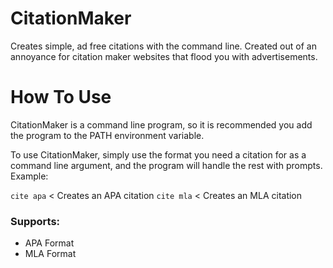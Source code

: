 # CitationMaker
Creates simple, ad free citations with the command line. Created out of an annoyance for citation maker websites that flood you with advertisements. 

# How To Use
CitationMaker is a command line program, so it is recommended you add the program to the PATH environment variable.

To use CitationMaker, simply use the format you need a citation for as a command line argument, and the program will handle the rest with prompts. Example:

`cite apa` < Creates an APA citation
`cite mla` < Creates an MLA citation

### Supports:
- APA Format
- MLA Format